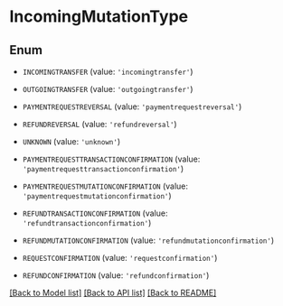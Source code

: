 # IncomingMutationType


## Enum

* `INCOMINGTRANSFER` (value: `'incomingtransfer'`)

* `OUTGOINGTRANSFER` (value: `'outgoingtransfer'`)

* `PAYMENTREQUESTREVERSAL` (value: `'paymentrequestreversal'`)

* `REFUNDREVERSAL` (value: `'refundreversal'`)

* `UNKNOWN` (value: `'unknown'`)

* `PAYMENTREQUESTTRANSACTIONCONFIRMATION` (value: `'paymentrequesttransactionconfirmation'`)

* `PAYMENTREQUESTMUTATIONCONFIRMATION` (value: `'paymentrequestmutationconfirmation'`)

* `REFUNDTRANSACTIONCONFIRMATION` (value: `'refundtransactionconfirmation'`)

* `REFUNDMUTATIONCONFIRMATION` (value: `'refundmutationconfirmation'`)

* `REQUESTCONFIRMATION` (value: `'requestconfirmation'`)

* `REFUNDCONFIRMATION` (value: `'refundconfirmation'`)

[[Back to Model list]](../README.md#documentation-for-models) [[Back to API list]](../README.md#documentation-for-api-endpoints) [[Back to README]](../README.md)



